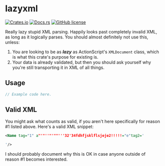 # lazyxml

[![Crates.io](https://img.shields.io/crates/v/lazyxml)](https://crates.io/crates/lazyxml)
[![Docs.rs](https://docs.rs/lazyxml/badge.svg)](https://docs.rs/lazyxml)
[![GitHub license](https://img.shields.io/github/license/notviri/lazyxml)](https://github.com/notviri/lazyxml/blob/master/LICENSE.md)

Really lazy stupid XML parsing. Happily looks past completely invalid XML, as long as it logically parses. You should almost definitely not use this, unless:

1) You are looking to be as ***lazy*** as ActionScript's `XMLDocument` class, which is what this crate's purpose for existing is.
2) Your data is already validated, but then you should ask yourself why you're still transporting it in XML of all things.

## Usage

```rust
// Example code here.
```

## Valid XML

You might ask what counts as valid, if you aren't here specifically for reason #1 listed above.
Here's a valid XML snippet:

```xml
<Name tag="1" a"'"''"'""'''32'34fdhfjsklflsjeje2!!!!!="e"tag2='

'/>
```

I should probably document why this is OK in case anyone outside of reason #1 becomes interested.
